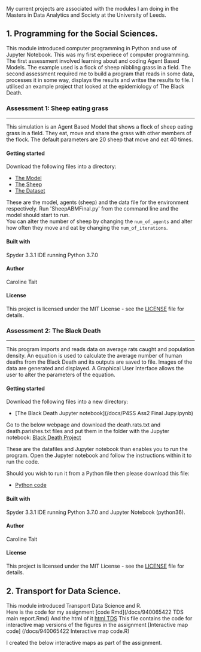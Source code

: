My current projects are associated with the modules I am doing in the Masters in Data Analytics and Society at the University of Leeds. 



## 1. Programming for the Social Sciences.  
This module introduced computer programming in Python and use of Jupyter Notebook.  This was my first experiece of computer programming.  
The first assessment involved learning about and coding Agent Based Models.  The example used is a flock of sheep nibbling grass in a field. The second assessment required me to build a program that reads in some data, processes it in some way, displays the results and writse the results to file.  I utilised an example project that looked at the epidemiology of The Black Death. 



### Assessment 1: Sheep eating grass
------------------
This simulation is an Agent Based Model that shows a flock of sheep eating grass in a field.  They eat, move and share the grass with other members of the flock.  The default parameters are 20 sheep that move and eat 40 times.  

#### Getting started
Download the following files into a directory:
 - [The Model](/docs/SheepABMFinal.py)
 - [The Sheep](/docs/agentframework.py)
 - [The Dataset](/docs/in.txt)

These are the model, agents (sheep) and the data file for the environment respectively.  Run 'SheepABMFinal.py' from the command line and the model should start to run.  
You can alter the number of sheep by changing the `num_of_agents` and alter how often they move and eat by changing the `num_of_iterations`.  

#### Built with
 Spyder 3.3.1 IDE running Python 3.7.0

#### Author
 Caroline Tait

#### License
 This project is licensed under the MIT License - see the [LICENSE](/docs/LICENSE) file for details.



### Assessment 2: The Black Death
------------------
This program imports and reads data on average rats caught and population density.  An equation is used to calculate the average number of human deaths from the Black Death and its outputs are saved to file.  Images of the data are generated and displayed. A Graphical User Interface allows the user to alter the parameters of the equation.   

#### Getting started
Download the following files into a new directory:
 - [The Black Death Jupyter notebook](/docs/P4SS Ass2 Final Jupy.ipynb)

Go to the below webpage and download the death.rats.txt and death.parishes.txt files and put them in the folder with the Jupyter notebook:
[Black Death Project](http://www.geog.leeds.ac.uk/courses/computing/study/core-python-phd/assessment2/death.html)

These are the datafiles and Jupyter notebook than enables you to run the program.  Open the Jupyter notebook and follow the instructions within it to run the code.  

Should you wish to run it from a Python file then please download this file:  

- [Python code](/docs/P4SSAss2Final.py)

#### Built with
 Spyder 3.3.1 IDE running Python 3.7.0 and Jupyter Notebook (python36).

#### Author
 Caroline Tait

#### License
 This project is licensed under the MIT License - see the [LICENSE](/docs/LICENSE) file for details.


## 2. Transport for Data Science.  
This module introduced Transport Data Science and R.  
Here is the code for my assignment [code Rmd](/docs/940065422 TDS main report.Rmd)
And the html of it [html TDS](/docs/940065422_TDS_main_report.html)
This file contains the code for interactive map versions of the figures in the assignment [Interactive map code] (/docs/940065422 Interactive map code.R)




I created the below interactive maps as part of the assignment.  

